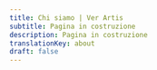 ```yaml
---
title: Chi siamo | Ver Artis
subtitle: Pagina in costruzione
description: Pagina in costruzione
translationKey: about
draft: false
---
```

